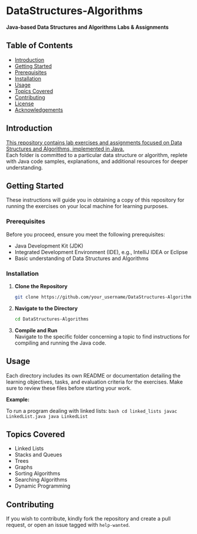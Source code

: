 # **DataStructures-Algorithms**

**Java-based Data Structures and Algorithms Labs & Assignments**

## **Table of Contents**

- [Introduction](#Introduction)
- [Getting Started](#Getting-Started)
- [Prerequisites](#Prerequisites)
- [Installation](#Installation)
- [Usage](#Usage)
- [Topics Covered](#Topics-Covered)
- [Contributing](#Contributing)
- [License](#License)
- [Acknowledgements](#Acknowledgements)

## **Introduction**

<u>This repository contains lab exercises and assignments focused on Data Structures and Algorithms, implemented in Java.</u>  
Each folder is committed to a particular data structure or algorithm, replete with Java code samples, explanations, and additional resources for deeper understanding.

## **Getting Started**

These instructions will guide you in obtaining a copy of this repository for running the exercises on your local machine for learning purposes.

### **Prerequisites**

Before you proceed, ensure you meet the following prerequisites:

- Java Development Kit (JDK)
- Integrated Development Environment (IDE), e.g., IntelliJ IDEA or Eclipse
- Basic understanding of Data Structures and Algorithms

### **Installation**

1. **Clone the Repository**
    ```bash
    git clone https://github.com/your_username/DataStructures-Algorithms.git
    ```

2. **Navigate to the Directory**
    ```bash
    cd DataStructures-Algorithms
    ```

3. **Compile and Run**  
    Navigate to the specific folder concerning a topic to find instructions for compiling and running the Java code.

## **Usage**

Each directory includes its own README or documentation detailing the learning objectives, tasks, and evaluation criteria for the exercises. Make sure to review these files before starting your work.

**Example:**

To run a program dealing with linked lists:
    ```bash
    cd linked_lists
    javac LinkedList.java
    java LinkedList
    ```

## **Topics Covered**

- Linked Lists
- Stacks and Queues
- Trees
- Graphs
- Sorting Algorithms
- Searching Algorithms
- Dynamic Programming

## **Contributing**

If you wish to contribute, kindly fork the repository and create a pull request, or open an issue tagged with `help-wanted`.
